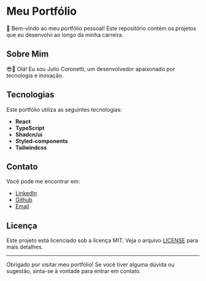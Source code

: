 # Meu Portfólio

👋 Bem-vindo ao meu portfólio pessoal! Este repositório contém os projetos que eu desenvolvi ao longo da minha carreira.

## Sobre Mim

😎🧃 Olá! Eu sou Julio Coronetti, um desenvolvedor apaixonado por tecnologia e inovação.

## Tecnologias

Este portfólio utiliza as seguintes tecnologias:

- **React**
- **TypeScript**
- **Shadcn/ui**
- **Styled-components**
- **Tailwindcss**

## Contato

Você pode me encontrar em:

- [LinkedIn](https://www.linkedin.com/in/julio-coronetti)
- [Github](https://github.com/julioCoronetti)
- [Email](mailto:timeset13@outlook.com)

## Licença

Este projeto está licenciado sob a licença MIT. Veja o arquivo [LICENSE](LICENSE) para mais detalhes.

---

Obrigado por visitar meu portfólio! Se você tiver alguma dúvida ou sugestão, sinta-se à vontade para entrar em contato.
